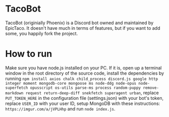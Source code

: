 # TacoBot
TacoBot (originially Phoenix) is a Discord bot owned and maintained by EpicTaco. It doesn't have much in terms of features, but if you want to add some, you happily fork the project.

# How to run
Make sure you have node.js installed on your PC. If it is, open up a terminal window in the root directory of the source code, install the dependencies by running `npm install axios chalk child_process discord.js google http integer moment mongodb-core mongoose ms node-ddg node-opus node-superfetch opusscript os-utils parse-ms process random-puppy remove-markdown request return-deep-diff snekfetch superagent urban`, replace `PUT_TOKEN_HERE` in the configuration file (settings.json) with your bot's token, replace `USER_ID` with your user ID, setup MongoDB with these instructions: `https://imgur.com/a/jVPLHhp` and run `node index.js`.
